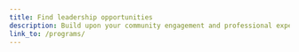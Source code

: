 ```yaml
---
title: Find leadership opportunities
description: Build upon your community engagement and professional experiences by becoming a student leader in a CCE program.
link_to: /programs/
---
```

